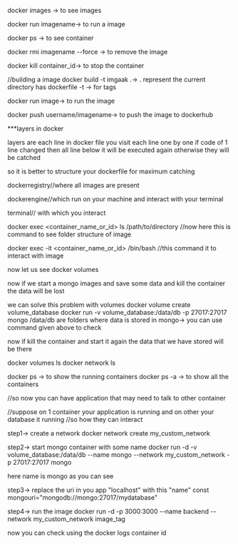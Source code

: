 docker images -> to see images

docker run imagename-> to run a image

docker ps -> to see container


docker rmi imagename --force -> to remove the image 


docker kill container_id-> to stop the container





//building a image
docker build -t imgaak .-> . represent the current directory has dockerfile
-t -> for tags

docker run image-> to run the image


docker push username/imagename-> to push the image to dockerhub

***layers in docker

layers are each line in docker file 
you visit each line one by one 
if code of 1 line changed then all line below it will be executed again 
otherwise they will be catched 

so it is better to structure your dockerfile for maximum catching 




dockerregistry//where all images are present

dockerengine//which run on your machine and interact with your terminal

terminal// with which you interact


docker exec <container_name_or_id> ls /path/to/directory
//now here this is command to see folder structure of image

docker exec -it <container_name_or_id> /bin/bash
//this command it to interact with image


now let us see docker volumes

now if we start a mongo images and save some data and kill the container the data will be lost

we can solve this problem with volumes
docker volume create volume_database
docker run -v volume_database:/data/db -p 27017:27017 mongo
/data/db are folders where data is stored in mongo-> you can use command given above to check

now if kill the container and start it again the data that we have stored will be there


docker volumes ls
docker network ls

docker ps -> to show the running containers
docker ps -a -> to show all the containers

//so now you can have application that may need to talk to other container

//suppose on 1 container your application is running and on other your database it running 
//so how they can interact 

step1-> create a network
 docker network create my_custom_network

step2-> start mongo container with some name 
docker run -d -v volume_database:/data/db --name mongo --network my_custom_network -p 27017:27017 mongo

here name is mongo as you can see

step3-> replace the uri in you app "localhost" with this "name" 
const mongouri="mongodb://mongo:27017/mydatabase"

step4-> run the image 
docker run -d -p 3000:3000 --name backend --network my_custom_network image_tag


now you can check using the docker logs container id










